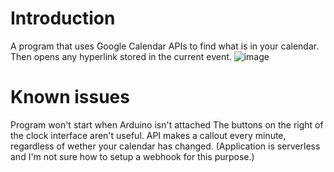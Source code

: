 # Introduction 
A program that uses Google Calendar APIs to find what is in your calendar. Then opens any hyperlink stored in the current event.
![image](https://user-images.githubusercontent.com/72658447/150090095-624ada1e-e70a-4942-bc6d-0f78c32b2d91.png)

# Known issues
Program won't start when Arduino isn't attached
The buttons on the right of the clock interface aren't useful. 
API makes a callout every minute, regardless of wether your calendar has changed. (Application is serverless and I'm not sure how to setup a webhook for this purpose.)
